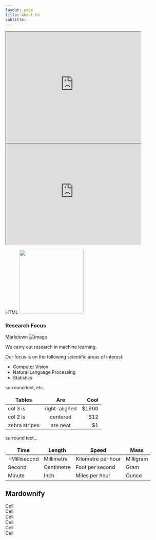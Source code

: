 ```yaml
---
layout: page
title: About Us
subtitle: 
---
```



<iframe width="420" height="345" src="https://www.youtube.com/embed/tgbNymZ7vqY?controls=0">
</iframe>


<iframe width="420" height="315" src="https://www.youtube.com/watch?v=g_9rnnkRX0g">
</iframe>

HTML
<img src="/assets/img/hello_world.jpeg" width = 200 height = 200 class='team' >

### Research Focus

Markdown
![image](/assets/img/hello_world.jpeg)

We carry out research in machine learning.

Our focus is on the following scientific areas of interest:

- Computer Vision
- Natural Language Processing 
- Statistics 

surround text, etc.

| Tables        | Are           | Cool  |
| ------------- |:-------------:| -----:|
| col 3 is      | right-aligned | $1600 |
| col 2 is      | centered      |   $12 |
| zebra stripes | are neat      |    $1 |

surround text...

<style>
td, th {
   border: none!important;
}
</style>


| Time         | Length        | Speed              | Mass         |
| ------------ | ------------- | ------------------ | ------------ |
| -Millisecond | Millimetre    | Kilometre per hour | Milligram    |
| Second       | Centimetre    | Foot per second    | Gram         |
| Minute       | Inch          | Miles per hour     | Ounce        |




## Mardownify

<div id="grid-gap">
  <div class="cell">Cell</div>  <div class="cell">Cell</div>
  <div class="cell">Cell</div>  <div class="cell">Cell</div>
  <div class="cell">Cell</div>  <div class="cell">Cell</div>
</div>
